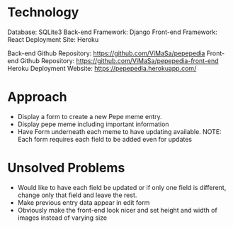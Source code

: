 # Technology
Database: SQLite3
Back-end Framework: Django
Front-end Framework: React
Deployment Site: Heroku

Back-end Github Repository: https://github.com/ViMaSa/pepepedia
Front-end Github Repository: https://github.com/ViMaSa/pepepedia-front-end
Heroku Deployment Website: https://pepepedia.herokuapp.com/

# Approach
- Display a form to create a new Pepe meme entry.
- Display pepe meme including important information
- Have Form underneath each meme to have updating available. NOTE: Each form requires each field to be added even for updates


# Unsolved Problems
- Would like to have each field be updated or if only one field is different, change only that field and leave the rest. 
- Make previous entry data appear in edit form
- Obviously make the front-end look nicer and set height and width of images instead of varying size
